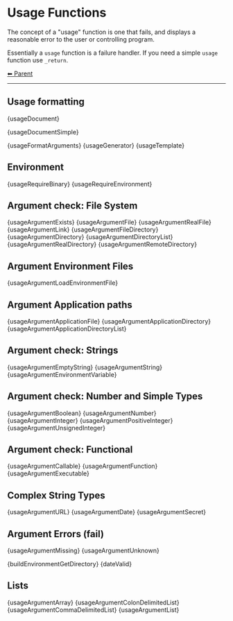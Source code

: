 # Usage Functions

The concept of a "usage" function is one that fails, and displays a reasonable error to the user or controlling program.

Essentially a `usage` function is a failure handler. If you need a simple `usage` function use `_return`.

<!-- TEMPLATE header 2 -->
[⬅ Parent ](../index.md)
<hr />

## Usage formatting

{usageDocument}

{usageDocumentSimple}

{usageFormatArguments}
{usageGenerator}
{usageTemplate}

## Environment

{usageRequireBinary}
{usageRequireEnvironment}

## Argument check: File System

{usageArgumentExists}
{usageArgumentFile}
{usageArgumentRealFile}
{usageArgumentLink}
{usageArgumentFileDirectory}
{usageArgumentDirectory}
{usageArgumentDirectoryList}
{usageArgumentRealDirectory}
{usageArgumentRemoteDirectory}

## Argument Environment Files

{usageArgumentLoadEnvironmentFile}

## Argument Application paths

{usageArgumentApplicationFile}
{usageArgumentApplicationDirectory}
{usageArgumentApplicationDirectoryList}

## Argument check: Strings

{usageArgumentEmptyString}
{usageArgumentString}
{usageArgumentEnvironmentVariable}

## Argument check: Number and Simple Types

{usageArgumentBoolean}
{usageArgumentNumber}
{usageArgumentInteger}
{usageArgumentPositiveInteger}
{usageArgumentUnsignedInteger}

## Argument check: Functional

{usageArgumentCallable}
{usageArgumentFunction}
{usageArgumentExecutable}

## Complex String Types

{usageArgumentURL}
{usageArgumentDate}
{usageArgumentSecret}

## Argument Errors (fail)

{usageArgumentMissing}
{usageArgumentUnknown}

{buildEnvironmentGetDirectory}
{dateValid}

## Lists

{usageArgumentArray}
{usageArgumentColonDelimitedList}
{usageArgumentCommaDelimitedList}
{usageArgumentList}

